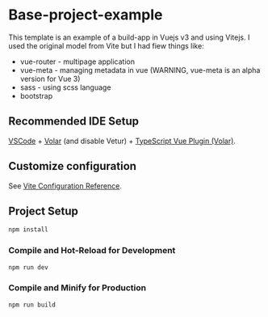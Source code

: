 # Base-project-example

This template is an example of a build-app in Vuejs v3 and using Vitejs. I used the original model from Vite but I had fiew things like:
- vue-router - multipage application
- vue-meta - managing metadata in vue (WARNING, vue-meta is an alpha version for Vue 3)
- sass - using scss language
- bootstrap

## Recommended IDE Setup

[VSCode](https://code.visualstudio.com/) + [Volar](https://marketplace.visualstudio.com/items?itemName=johnsoncodehk.volar) (and disable Vetur) + [TypeScript Vue Plugin (Volar)](https://marketplace.visualstudio.com/items?itemName=johnsoncodehk.vscode-typescript-vue-plugin).

## Customize configuration

See [Vite Configuration Reference](https://vitejs.dev/config/).

## Project Setup

```sh
npm install
```

### Compile and Hot-Reload for Development

```sh
npm run dev
```

### Compile and Minify for Production

```sh
npm run build
```
